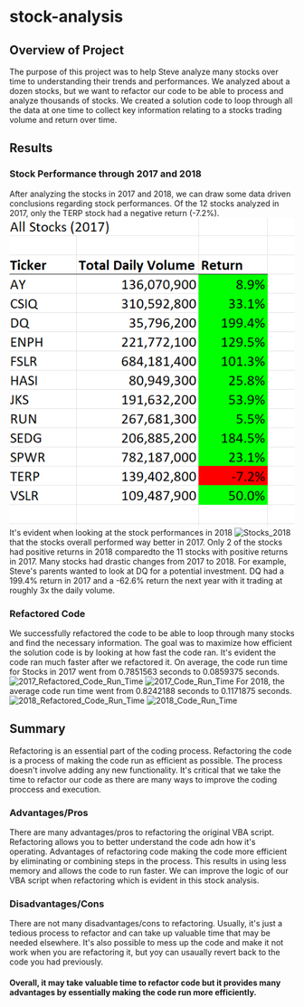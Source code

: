 # stock-analysis
## Overview of Project
The purpose of this project was to help Steve analyze many stocks over time to understanding their trends and performances. We analyzed about a dozen stocks, but we want to refactor our code to be able to process and analyze thousands of stocks. We created a solution code to loop through all the data at one time to collect key information relating to a stocks trading volume and return over time.
## Results
### Stock Performance through 2017 and 2018
After analyzing the stocks in 2017 and 2018, we can draw some data driven conclusions regarding stock performances. Of the 12 stocks analyzed in 2017, only the TERP stock had a negative return (-7.2%). ![Stocks_2017](Resources\Stocks_2017.png)
It's evident when looking at the stock performances in 2018 ![Stocks_2018](Stocks_2018.png) that the stocks overall performed way better in 2017. Only 2 of the stocks had positive returns in 2018 comparedto the 11 stocks with positive returns in 2017. Many stocks had drastic changes from 2017 to 2018. For example, Steve's parents wanted to look at DQ for a potential investment. DQ had a 199.4% return in 2017 and a -62.6% return the next year with it trading at roughly 3x the daily volume. 
### Refactored Code
We successfully refactored the code to be able to loop through many stocks and find the necessary information. The goal was to maximize how efficient the solution code is by looking at how fast the code ran. It's evident the code ran much faster after we refactored it. On average, the code run time for Stocks in 2017 went from 0.7851563 seconds to 0.0859375 seconds. ![2017_Refactored_Code_Run_Time](VBA_Challenge_2017.png) ![2017_Code_Run_Time](VBA_Challenge_2017_oldrun.png)
For 2018, the average code run time went from 0.8242188 seconds to 0.1171875 seconds. ![2018_Refactored_Code_Run_Time](VBA_Challenge_2018.png) ![2018_Code_Run_Time](VBA_Challenge_2018_oldrun.png)
## Summary
Refactoring is an essential part of the coding process. Refactoring the code is a process of making the code run as efficient as possible. The process doesn't involve adding any new functionality. It's critical that we take the time to refactor our code as there are many ways to improve the coding proccess and execution.
### Advantages/Pros
There are many advantages/pros to refactoring the original VBA script. Refactoring allows you to better understand the code adn how it's operating. Advantages of refactoring code making the code more efficient by eliminating or combining steps in the process. This results in using less memory and allows the code to run faster. We can improve the logic of our VBA script when refactoring which is evident in this stock analysis.
### Disadvantages/Cons
There are not many disadvantages/cons to refactoring. Usually, it's just a tedious process to refactor and can take up valuable time that may be needed elsewhere. It's also possible to mess up the code and make it not work when you are refactoring it, but yoy can usaually revert back to the code you had previously. 
#### Overall, it may take valuable time to refactor code but it provides many advantages by essentially making the code run more efficiently.

